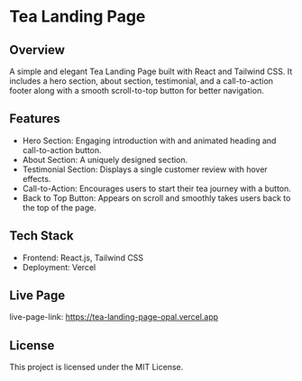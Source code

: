 # Tea Landing Page

## Overview

A simple and elegant Tea Landing Page built with React and Tailwind CSS. It includes a hero section, about section, testimonial, and a call-to-action footer along with a smooth scroll-to-top button for better navigation.

## Features

- Hero Section: Engaging introduction with and animated heading and call-to-action button.
- About Section: A uniquely designed section.
- Testimonial Section: Displays a single customer review with hover effects.
- Call-to-Action: Encourages users to start their tea journey with a button.
- Back to Top Button: Appears on scroll and smoothly takes users back to the top of the page.

## Tech Stack

- Frontend: React.js, Tailwind CSS
- Deployment: Vercel

## Live Page

live-page-link: https://tea-landing-page-opal.vercel.app

## License

This project is licensed under the MIT License.
